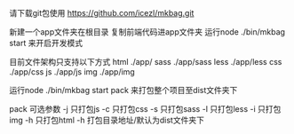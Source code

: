 请下载git包使用
https://github.com/icezl/mkbag.git


新建一个app文件夹在根目录
复制前端代码进app文件夹
运行node ./bin/mkbag start 来开启开发模式

目前文件架构只支持以下方式
html    ./app/
sass    ./app/sass
less    ./app/less
css     ./app/css
js      ./app/js
img     ./app/img


运行node ./bin/mkbag start pack 来打包整个项目至dist文件夹下

pack 可选参数
-j  只打包js
-c  只打包css
-s  只打包sass
-l  只打包less
-i  只打包img
-h  只打包html
-h  打包目录地址/默认为dist文件夹下
